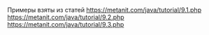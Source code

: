 Примеры взяты из статей
https://metanit.com/java/tutorial/9.1.php
https://metanit.com/java/tutorial/9.2.php
https://metanit.com/java/tutorial/9.3.php